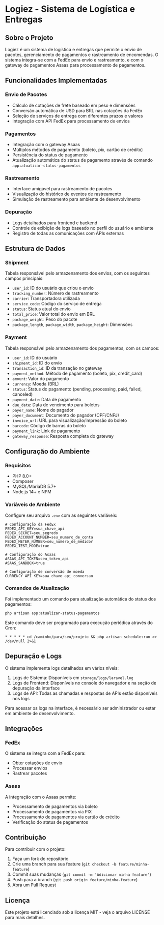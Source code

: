 # Logiez - Sistema de Logística e Entregas

## Sobre o Projeto

Logiez é um sistema de logística e entregas que permite o envio de pacotes, gerenciamento de pagamentos e rastreamento de encomendas. O sistema integra-se com a FedEx para envio e rastreamento, e com o gateway de pagamentos Asaas para processamento de pagamentos.

## Funcionalidades Implementadas

### Envio de Pacotes
- Cálculo de cotações de frete baseado em peso e dimensões
- Conversão automática de USD para BRL nas cotações da FedEx
- Seleção de serviços de entrega com diferentes prazos e valores
- Integração com API FedEx para processamento de envios

### Pagamentos
- Integração com o gateway Asaas
- Múltiplos métodos de pagamento (boleto, pix, cartão de crédito)
- Persistência do status de pagamento
- Atualização automática do status de pagamento através de comando `app:atualizar-status-pagamentos`

### Rastreamento
- Interface amigável para rastreamento de pacotes
- Visualização do histórico de eventos de rastreamento
- Simulação de rastreamento para ambiente de desenvolvimento

### Depuração
- Logs detalhados para frontend e backend
- Controle de exibição de logs baseado no perfil do usuário e ambiente
- Registro de todas as comunicações com APIs externas

## Estrutura de Dados

### Shipment
Tabela responsável pelo armazenamento dos envios, com os seguintes campos principais:
- `user_id`: ID do usuário que criou o envio
- `tracking_number`: Número de rastreamento
- `carrier`: Transportadora utilizada
- `service_code`: Código do serviço de entrega
- `status`: Status atual do envio
- `total_price`: Valor total do envio em BRL
- `package_weight`: Peso do pacote
- `package_length`, `package_width`, `package_height`: Dimensões

### Payment
Tabela responsável pelo armazenamento dos pagamentos, com os campos:
- `user_id`: ID do usuário
- `shipment_id`: ID do envio
- `transaction_id`: ID da transação no gateway
- `payment_method`: Método de pagamento (boleto, pix, credit_card)
- `amount`: Valor do pagamento
- `currency`: Moeda (BRL)
- `status`: Status do pagamento (pending, processing, paid, failed, canceled)
- `payment_date`: Data de pagamento
- `due_date`: Data de vencimento para boletos
- `payer_name`: Nome do pagador
- `payer_document`: Documento do pagador (CPF/CNPJ)
- `invoice_url`: URL para visualização/impressão do boleto
- `barcode`: Código de barras do boleto
- `payment_link`: Link de pagamento
- `gateway_response`: Resposta completa do gateway

## Configuração do Ambiente

### Requisitos
- PHP 8.0+
- Composer
- MySQL/MariaDB 5.7+
- Node.js 14+ e NPM

### Variáveis de Ambiente
Configure seu arquivo `.env` com as seguintes variáveis:

```
# Configuração da FedEx
FEDEX_API_KEY=sua_chave_api
FEDEX_SECRET=seu_segredo
FEDEX_ACCOUNT_NUMBER=seu_numero_de_conta
FEDEX_METER_NUMBER=seu_numero_de_medidor
FEDEX_TEST_MODE=true

# Configuração do Asaas
ASAAS_API_TOKEN=seu_token_api
ASAAS_SANDBOX=true

# Configuração de conversão de moeda
CURRENCY_API_KEY=sua_chave_api_conversao
```

### Comandos de Atualização
Foi implementado um comando para atualização automática do status dos pagamentos:

```bash
php artisan app:atualizar-status-pagamentos
```

Este comando deve ser programado para execução periódica através do Cron:

```
* * * * * cd /caminho/para/seu/projeto && php artisan schedule:run >> /dev/null 2>&1
```

## Depuração e Logs

O sistema implementa logs detalhados em vários níveis:

1. Logs de Sistema: Disponíveis em `storage/logs/laravel.log`
2. Logs de Frontend: Disponíveis no console do navegador e na seção de depuração da interface
3. Logs de API: Todas as chamadas e respostas de APIs estão disponíveis nos logs

Para acessar os logs na interface, é necessário ser administrador ou estar em ambiente de desenvolvimento.

## Integrações

### FedEx
O sistema se integra com a FedEx para:
- Obter cotações de envio
- Processar envios
- Rastrear pacotes

### Asaas
A integração com o Asaas permite:
- Processamento de pagamentos via boleto
- Processamento de pagamentos via PIX
- Processamento de pagamentos via cartão de crédito
- Verificação do status de pagamentos

## Contribuição

Para contribuir com o projeto:
1. Faça um fork do repositório
2. Crie uma branch para sua feature (`git checkout -b feature/minha-feature`)
3. Commit suas mudanças (`git commit -m 'Adicionar minha feature'`)
4. Push para a branch (`git push origin feature/minha-feature`)
5. Abra um Pull Request

## Licença

Este projeto está licenciado sob a licença MIT - veja o arquivo LICENSE para mais detalhes.
